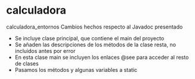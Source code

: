 # calculadora
calculadora_entornos
Cambios hechos respecto al Javadoc presentado
- Se incluye clase principal, que contiene el main del proyecto
- Se añaden las descripciones de los métodos de la clase resta, no incluidos antes por error
- En esta clase main se incluyen los enlaces @see para acceder al resto de clases
- Pasamos los métodos y algunas variables a static
